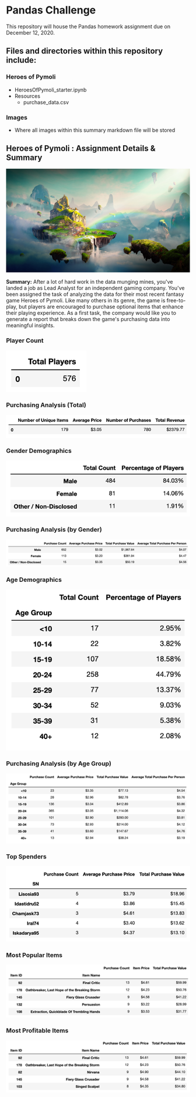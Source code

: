 # Pandas Challenge
This repository will house the Pandas homework assignment due on December 12, 2020.

## Files and directories within this repository include:

### Heroes of Pymoli
* HeroesOfPymoli_starter.ipynb
* Resources
  * purchase_data.csv
### Images
* Where all images within this summary markdown file will be stored

## Heroes of Pymoli : Assignment Details & Summary
![HeroesofPymoli](https://github.com/shadeetabasi/pandas-challenge/blob/main/Images/Fantasy.png)

**Summary:** After a lot of hard work in the data munging mines, you've landed a job as Lead Analyst for an independent gaming company. You've been assigned the task of analyzing the data for their most recent fantasy game Heroes of Pymoli. Like many others in its genre, the game is free-to-play, but players are encouraged to purchase optional items that enhance their playing experience. As a first task, the company would like you to generate a report that breaks down the game's purchasing data into meaningful insights.

### Player Count
![PlayerCount](https://github.com/shadeetabasi/pandas-challenge/blob/main/Images/Player%20Count.png)

### Purchasing Analysis (Total)
![PurchasingAnalysisTotal](https://github.com/shadeetabasi/pandas-challenge/blob/main/Images/Purchasing%20Analysis%20-%20Total.png)

### Gender Demographics
![GenderDemographics](https://github.com/shadeetabasi/pandas-challenge/blob/main/Images/Gender%20Demographics.png)

### Purchasing Analysis (by Gender)
![PurchasingAnalysisbyGender](https://github.com/shadeetabasi/pandas-challenge/blob/main/Images/Purchasing%20Analysis%20-%20by%20Gender.png)

### Age Demographics
![AgeDemographics](https://github.com/shadeetabasi/pandas-challenge/blob/main/Images/Age%20Demographics.png)

### Purchasing Analysis (by Age Group)
![PurchasingAnalysisbyGender](https://github.com/shadeetabasi/pandas-challenge/blob/main/Images/Purchasing%20Analysis%20-%20by%20Age%20Group.png)

### Top Spenders
![TopSpenders](https://github.com/shadeetabasi/pandas-challenge/blob/main/Images/Top%20Spenders.png)

### Most Popular Items
![MostPopularItems](https://github.com/shadeetabasi/pandas-challenge/blob/main/Images/Most%20Popular%20Items.png)

### Most Profitable Items
![MostProfitableItems](https://github.com/shadeetabasi/pandas-challenge/blob/main/Images/Most%20Profitable%20Items.png)
